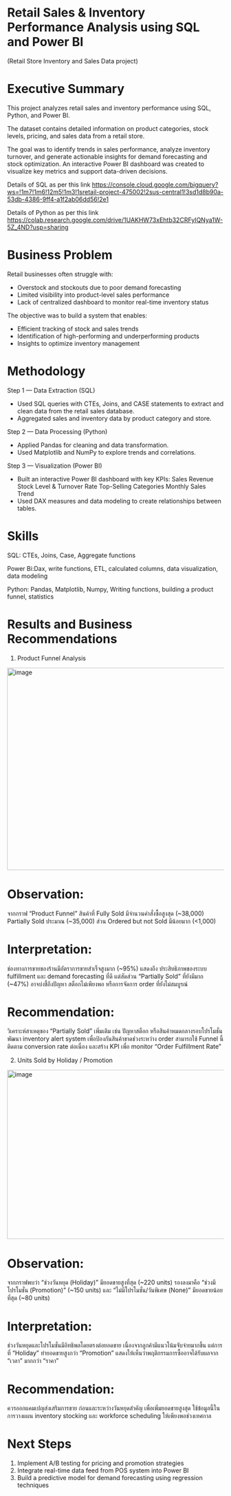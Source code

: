# Retail Sales & Inventory Performance Analysis using SQL and Power BI 
(Retail Store Inventory and Sales Data project)
# Executive Summary
This project analyzes retail sales and inventory performance using SQL, Python, and Power BI.

The dataset contains detailed information on product categories, stock levels, pricing, and sales data from a retail store.

The goal was to identify trends in sales performance, analyze inventory turnover, and generate actionable insights for demand forecasting and stock optimization.
An interactive Power BI dashboard was created to visualize key metrics and support data-driven decisions.

Details of SQL as per this link
https://console.cloud.google.com/bigquery?ws=!1m7!1m6!12m5!1m3!1sretail-project-475002!2sus-central1!3sd1d8b90a-53db-4386-9ff4-a1f2ab06dd56!2e1

Details of Python as per this link
https://colab.research.google.com/drive/1UAKHW73xEhtb32CRFyIQNya1W-5Z_4ND?usp=sharing

# Business Problem

Retail businesses often struggle with:
- Overstock and stockouts due to poor demand forecasting
- Limited visibility into product-level sales performance
- Lack of centralized dashboard to monitor real-time inventory status

The objective was to build a system that enables:
- Efficient tracking of stock and sales trends
- Identification of high-performing and underperforming products
- Insights to optimize inventory management
# Methodology
Step 1 — Data Extraction (SQL)
- Used SQL queries with CTEs, Joins, and CASE statements to extract and clean data from the retail sales database.
- Aggregated sales and inventory data by product category and store.

Step 2 — Data Processing (Python)
- Applied Pandas for cleaning and data transformation.
- Used Matplotlib and NumPy to explore trends and correlations.

Step 3 — Visualization (Power BI)
- Built an interactive Power BI dashboard with key KPIs:
  Sales Revenue
  Stock Level & Turnover Rate
  Top-Selling Categories
  Monthly Sales Trend
- Used DAX measures and data modeling to create relationships between tables.


# Skills
SQL: CTEs, Joins, Case, Aggregate functions

Power Bi:Dax, write functions, ETL, calculated columns, data visualization, data modeling

Python: Pandas, Matplotlib, Numpy, Writing functions, building a product funnel, statistics

# Results and Business Recommendations
1. Product Funnel Analysis
<img width="816" height="470" alt="image" src="https://github.com/user-attachments/assets/b3d8b29e-fca2-44e8-a271-3fd81ed85ebf" />

# Observation:
จากกราฟ “Product Funnel”
สินค้าที่ Fully Sold มีจำนวนคำสั่งซื้อสูงสุด (~38,000)
Partially Sold ประมาณ (~35,000)
ส่วน Ordered but not Sold มีน้อยมาก (<1,000)

# Interpretation:
ช่องทางการขายของร้านมีอัตราการขายสำเร็จสูงมาก (~95%) แสดงถึง ประสิทธิภาพของระบบ fulfillment และ demand forecasting ที่ดี
แต่สัดส่วน “Partially Sold” ที่ยังมีมาก (~47%) อาจบ่งชี้ถึงปัญหา สต็อกไม่เพียงพอ หรือการจัดการ order ที่ยังไม่สมบูรณ์

# Recommendation:
วิเคราะห์สาเหตุของ “Partially Sold” เพิ่มเติม เช่น ปัญหาสต็อก หรือสินค้าหมดกลางรอบโปรโมชั่น
พัฒนา inventory alert system เพื่อป้องกันสินค้าขาดช่วงระหว่าง order
สามารถใช้ Funnel นี้ติดตาม conversion rate ต่อเนื่อง และสร้าง KPI เพื่อ monitor “Order Fulfillment Rate”

2. Units Sold by Holiday / Promotion
<img width="540" height="393" alt="image" src="https://github.com/user-attachments/assets/5b8930ac-2b15-4ba2-a18e-bf6a63867551" />

# Observation:
จากกราฟพบว่า “ช่วงวันหยุด (Holiday)” มียอดขายสูงที่สุด (~220 units)
รองลงมาคือ “ช่วงมีโปรโมชั่น (Promotion)” (~150 units) และ “ไม่มีโปรโมชั่น/วันพิเศษ (None)” มียอดขายน้อยที่สุด (~80 units)

# Interpretation:
ช่วงวันหยุดและโปรโมชั่นมีอิทธิพลโดยตรงต่อยอดขาย เนื่องจากลูกค้ามีแนวโน้มจับจ่ายมากขึ้น
แต่การที่ “Holiday” ทำยอดขายสูงกว่า “Promotion” แสดงให้เห็นว่าพฤติกรรมการซื้ออาจได้รับผลจาก “เวลา” มากกว่า “ราคา”

# Recommendation:
ควรออกแคมเปญส่งเสริมการขาย ก่อนและระหว่างวันหยุดสำคัญ เพื่อเพิ่มยอดขายสูงสุด
ใช้ข้อมูลนี้ในการวางแผน inventory stocking และ workforce scheduling ให้เพียงพอช่วงเทศกาล


# Next Steps

1. Implement A/B testing for pricing and promotion strategies
2. Integrate real-time data feed from POS system into Power BI
3. Build a predictive model for demand forecasting using regression techniques
